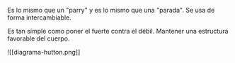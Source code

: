 Es lo mismo que un "parry" y es lo mismo que una "parada". Se usa de forma intercambiable.

Es tan simple como poner el fuerte contra el débil. Mantener una estructura favorable del cuerpo. 

![[diagrama-hutton.png]]